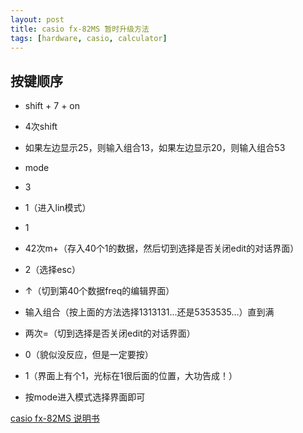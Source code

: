 ```yaml
---
layout: post
title: casio fx-82MS 暂时升级方法
tags: [hardware, casio, calculator]
---
```


## 按键顺序

- shift + 7 + on

- 4次shift

- 如果左边显示25，则输入组合13，如果左边显示20，则输入组合53

- mode

- 3

- 1（进入lin模式）

- 1

- 42次m+（存入40个1的数据，然后切到选择是否关闭edit的对话界面）

- 2（选择esc）

- ↑（切到第40个数据freq的编辑界面）

- 输入组合（按上面的方法选择1313131...还是5353535...）直到满

- 两次=（切到选择是否关闭edit的对话界面）

- 0（貌似没反应，但是一定要按）

- 1（界面上有个1，光标在1很后面的位置，大功告成！）

- 按mode进入模式选择界面即可

[casio fx-82MS 说明书][1]

  [1]: http://file.casio.com.cn/resource/files/support/cal/support/Manual/fx-991ES.pdf
